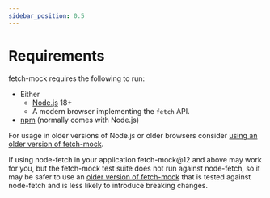 ```yaml
---
sidebar_position: 0.5
---
```


# Requirements

fetch-mock requires the following to run:

- Either
  - [Node.js](https://Node.js.org/) 18+
  - A modern browser implementing the `fetch` API.
- [npm](https://www.npmjs.com/package/npm) (normally comes with Node.js)

For usage in older versions of Node.js or older browsers consider [using an older version of fetch-mock](/fetch-mock/docs/legacy-api).

If using node-fetch in your application fetch-mock@12 and above may work for you, but the fetch-mock test suite does not run against node-fetch, so it may be safer to use an [older version of fetch-mock](http://localhost:3000/fetch-mock/docs/legacy-api/) that is tested against node-fetch and is less likely to introduce breaking changes.
